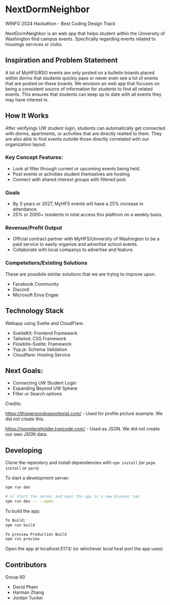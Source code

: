 # NextDormNeighbor

WINFO 2024 Hackathon - Best Coding Design Track

NextDormNeighbor is an web app that helps student within the University of Washington find campus events. Specfically regarding events related to housings services or clubs.

## Inspiration and Problem Statement
A lot of MyHFS/RSO events are only posted on a bulletin boards placed within dorms that students quickly pass or never even see a lot of events that are posted on these boards. We envision an web app that focuses on being a consistent source of information for students to find all related events. This ensures that students can keep up to date with all events they may have interest in. 

## How It Works
After verifyings UW student login, students can automatically get connected with dorms, apartments, or activities that are directly realted to them. They are also able to find events outside those directly correlated with our organization layout.

### Key Concept Features:
- Look at filter through current or upcoming events being held. 
- Post events or activities student themselves are hosting.
- Connect with shared interest groups with filtered post.

### Goals
- By 3 years or 2027, MyHFS events will have a 25% increase in attendance.
- 25% or 2000+ residents in total access this platfrom on a weekly basis.

### Revenue/Profit Output
- Official contract partner with MyHFS/University of Washington to be a paid service to easily organize and advertise school events.
- Collaborate with local companys to advertise and feature.

### Competetiors/Existing Solutions
These are possibile similar solutions that we are trying to improve upon. 
- Facebook Community
- Discord
- Microsoft Enva Engae

## Technology Stack 
Webapp using Svelte and CloudFlare. 
- SvelteKit: Frontend Framework
- Tailwind: CSS Framework
- Flowbite-Svelte: Framework
- Yup.js: Schema Validation
- Cloudflare: Hosting Service

## Next Goals:
- Connecting UW Student Login
- Expanding Beyond UW Sphere
- Filter or Search options

Credits: 

https://thispersondoesnotexist.com/ - Used for profile picture example. We did not create this.

https://jsonplaceholder.typicode.com/ - Used as JSON. We did not create our own JSON data.

## Developing

Clone the repeistory and install dependencies with `npm install` (or `pnpm install` or `yarn`)

To start a development server:

```bash
npm run dev

# or start the server and open the app in a new browser tab
npm run dev -- --open
```

To build the app:

```bash
To Build:
npm run build

To preview Production Build
npm run preview
```

Open the app at localhost:5173/ (or whichever local host port the app uses)

## Contributors
Group 60
- David Pham
- Harman Zhang
- Jordan Tucker
